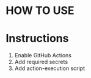 # HOW TO USE

# Instructions

1. Enable GitHub Actions
2. Add required secrets
3. Add action-execution script
